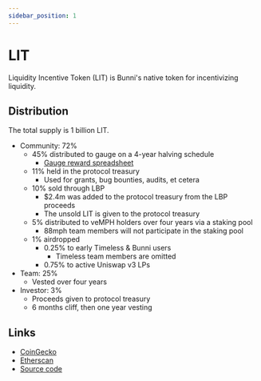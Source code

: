 ```yaml
---
sidebar_position: 1
---
```


# LIT

Liquidity Incentive Token (LIT) is Bunni's native token for incentivizing liquidity.

## Distribution

The total supply is 1 billion LIT.

- Community: 72%
  - 45% distributed to gauge on a 4-year halving schedule
    - [Gauge reward spreadsheet](https://docs.google.com/spreadsheets/d/1EzUL5g6joauMYKUVlslaaptyYkLjpE8z_QLxgdkbD3I/edit?usp=sharing)
  - 11% held in the protocol treasury
    - Used for grants, bug bounties, audits, et cetera
  - 10% sold through LBP
    - $2.4m was added to the protocol treasury from the LBP proceeds
    - The unsold LIT is given to the protocol treasury
  - 5% distributed to veMPH holders over four years via a staking pool
    - 88mph team members will not participate in the staking pool
  - 1% airdropped
    - 0.25% to early Timeless & Bunni users
      - Timeless team members are omitted
    - 0.75% to active Uniswap v3 LPs
- Team: 25%
  - Vested over four years
- Investor: 3%
  - Proceeds given to protocol treasury
  - 6 months cliff, then one year vesting

## Links

- [CoinGecko](https://www.coingecko.com/en/coins/timeless)
- [Etherscan](https://etherscan.io/token/0xfd0205066521550d7d7ab19da8f72bb004b4c341)
- [Source code](https://github.com/timeless-fi/timeless-token)
